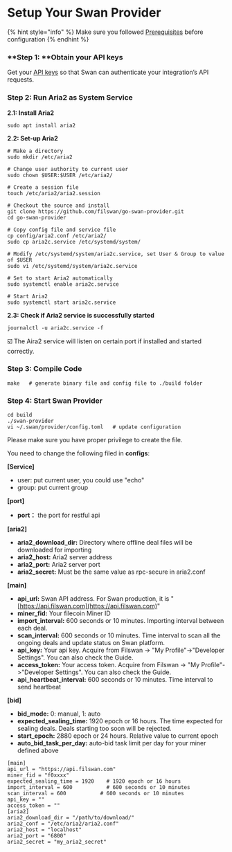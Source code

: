 # Setup Your Swan Provider



{% hint style="info" %}
Make sure you followed  [Prerequisites](broken-reference) before configuration
{% endhint %}

### **Step 1: **Obtain your API keys 

Get your [API keys](broken-reference)  so that Swan can authenticate your integration’s API requests.

### **Step 2: Run Aria2 as System Service**

**2.1: Install Aria2**

```
sudo apt install aria2
```

**2.2: Set-up Aria2**

```
# Make a directory
sudo mkdir /etc/aria2

# Change user authority to current user
sudo chown $USER:$USER /etc/aria2/

# Create a session file
touch /etc/aria2/aria2.session

# Checkout the source and install 
git clone https://github.com/filswan/go-swan-provider.git
cd go-swan-provider

# Copy config file and service file
cp config/aria2.conf /etc/aria2/
sudo cp aria2c.service /etc/systemd/system/

# Modify /etc/systemd/system/aria2c.service, set User & Group to value of $USER  
sudo vi /etc/systemd/system/aria2c.service

# Set to start Aria2 automatically
sudo systemctl enable aria2c.service

# Start Aria2
sudo systemctl start aria2c.service
```

**2.3: Check if Aria2 service is successfully started**

```
journalctl -u aria2c.service -f
```

:ballot_box_with_check: The Aira2 service will listen on certain port if installed and started correctly.

### Step 3: Compile Code

```
make   # generate binary file and config file to ./build folder
```

### Step 4: Start Swan Provider

```
cd build
./swan-provider
vi ~/.swan/provider/config.toml   # update configuration
```

Please make sure you have proper privilege to create the file.

You need to change the following filed in **configs**:

**\[Service]**

* user: put current user, you could use "echo"
* group: put current group

**\[port]**

* **port：** the port for restful api

**\[aria2]**

* **aria2\_download_dir:** Directory where offline deal files will be downloaded for importing
* **aria2\_host:** Aria2 server address
* **aria2\_port:** Aria2 server port
* **aria2\_secret:** Must be the same value as rpc-secure in aria2.conf

**\[main]**

* **api_url:** Swan API address. For Swan production, it is "[https://api.filswan.com](https://api.filswan.com)"
* **miner_fid:** Your filecoin Miner ID
* **import_interval:** 600 seconds or 10 minutes. Importing interval between each deal.
* **scan_interval:** 600 seconds or 10 minutes. Time interval to scan all the ongoing deals and update status on Swan platform.
* **api_key:** Your api key. Acquire from Filswan -> "My Profile"->"Developer Settings". You can also check the Guide.
* **access_token:** Your access token. Acquire from Filswan -> "My Profile"->"Developer Settings". You can also check the Guide.
* **api_heartbeat_interval:** 600 seconds or 10 minutes. Time interval to send heartbeat

**\[bid]**

* **bid_mode:** 0: manual, 1: auto
* **expected_sealing_time:** 1920 epoch or 16 hours. The time expected for sealing deals. Deals starting too soon will be rejected.
* **start_epoch:** 2880 epoch or 24 hours. Relative value to current epoch
* **auto_bid_task_per_day:** auto-bid task limit per day for your miner defined above

```
[main]
api_url = "https://api.filswan.com"
miner_fid = "f0xxxx"
expected_sealing_time = 1920    # 1920 epoch or 16 hours
import_interval = 600           # 600 seconds or 10 minutes
scan_interval = 600           # 600 seconds or 10 minutes
api_key = ""
access_token = ""
[aria2]
aria2_download_dir = "/path/to/download/"
aria2_conf = "/etc/aria2/aria2.conf"
aria2_host = "localhost"
aria2_port = "6800"
aria2_secret = "my_aria2_secret"
```
